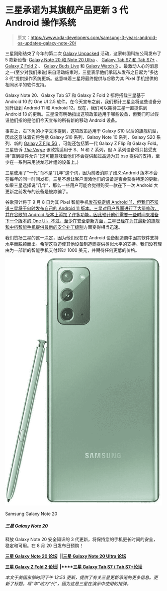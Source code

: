 # 三星承诺为其旗舰产品更新 3 代 Android 操作系统

> 原文：<https://www.xda-developers.com/samsung-3-years-android-os-updates-galaxy-note-20/>

三星刚刚结束了今年的第二次 [Galaxy Unpacked](https://www.xda-developers.com/tag/galaxy-unpacked/) 活动，这家韩国科技公司发布了 5 款新设备: [Galaxy Note 20 和 Note 20 Ultra](https://www.xda-developers.com/samsung-galaxy-note-20/) 、 [Galaxy Tab S7 和 Tab S7+](https://www.xda-developers.com/samsung-galaxy-tab-s7/) 、 [Galaxy Z Fold 2](https://www.xda-developers.com/samsung-galaxy-z-fold-2/) 、 [Galaxy Buds Live](https://www.xda-developers.com/samsung-galaxy-buds-live/) 和 [Galaxy Watch 3](https://www.xda-developers.com/samsung-galaxy-watch-3/) 。最激动人心的消息之一(至少对我们来说)来自活动结束时，三星表示他们承诺从发布之日起为“多达 3 代”提供操作系统更新。这意味着三星将最终提供与谷歌为其 Pixel 手机提供的相同水平的软件支持。

Galaxy Note 20、Galaxy Tab S7 和 Galaxy Z Fold 2 都将搭载三星基于 Android 10 的 One UI 2.5 软件。在今天宣布之前，我们预计三星会将这些设备分别升级到 Android 11 和 Android 12。现在，我们可以期待三星一直提供到 Android 13 的更新。三星没有明确指出这项政策适用于哪些设备，但我们可以假设他们指的是他们今天宣布的所有新的移动 Android 设备。

事实上，右下角的小字文本提到，这项政策适用于 Galaxy S10 以后的旗舰机型，因此这意味着它将包括 Galaxy S10 系列、Galaxy Note 10 系列、Galaxy S20 系列、新的 [Galaxy Z Flip 5G](https://www.xda-developers.com/samsung-galaxy-z-flip-5g-qualcomm-snapdragon-865-plus-launch/) ，可能还包括第一代 Galaxy Z Flip 和 Galaxy Fold。三星告诉 [*The Verge*](https://www.theverge.com/2020/8/5/21355777/samsung-android-os-update-promise-galaxy-phones-3-generations) 该政策适用于 S、N 和 Z 系列，但 A 系列设备将只接受支持“直到硬件允许”(这可能意味着他们不会提供超过高通为其 bsp 提供的支持，至少在一系列采用骁龙芯片组的设备上。)

三星使用了“一代”而不是“几年”这个词，因为前者消除了歧义:Android 版本不会在每年的同一时间发布，三星不想让客户混淆他们的设备是否会获得特定的更新。如果三星选择说“几年”，那么一些用户可能会觉得购买一款在下一次 Android 大更新之前发布的设备是被欺骗了。

谷歌预计将于 9 月 8 日为其 Pixel 智能手机[发布稳定版 Android 11，但我们不知道三星将于何时发布自己的 Android 11 版本。三星对用户界面进行了大量修改，并在谷歌的 Android 版本上添加了许多功能，因此预计他们需要一些时间来准备下一个版本的 One UI。不过，至少在安全更新方面，三星已经在](https://www.xda-developers.com/stable-android-11-update-september-8th/)[为其最新的旗舰和中档智能手机提供最新的安全补丁级别](https://www.xda-developers.com/august-2020-security-update-google-pixel-samsung-galaxy-s20-more-samsung-phones/)方面变得相当迅速。

我们赞扬三星的这一决定，因为他们现在在 Android 设备制造商中因其软件支持水平而脱颖而出。希望这将迫使其他设备制造商提供类似水平的支持。我们没有理由为一部新的智能手机支付超过 1000 美元，并期待任何更低的价格。

 <picture>![Forget the rest of the deals – if you want to save a bundle on your unlocked Galaxy Note 20 and have a recent phone, Samsung's trade-in offer is the best. You can get up to $400 in credit with the right trade-in, making the Note 20 highly affordable.](img/7652bba3f8944df1c45d2f6c103d18b6.png)</picture> 

Samsung Galaxy Note 20

##### 三星 Galaxy Note 20

释放 Galaxy Note 20 安全知识的 3 代更新，将保持您的手机更长时间的安全，稳定和可用。在 8 月 20 日发布日预购！

**[三星 Galaxy Note 20 论坛](https://forum.xda-developers.com/galaxy-note-20)**| |**|[三星 Galaxy Note 20 Ultra 论坛](https://forum.xda-developers.com/galaxy-note-20-ultra)**

**[三星 Galaxy Z Fold 2 论坛](https://forum.xda-developers.com/samsung-galaxy-z-fold-2)| |****[三星 Galaxy Tab S7 / Tab S7+论坛](https://forum.xda-developers.com/galaxy-tab-s7)**

*本文于美国东部时间下午 12:53 更新，提供了有关三星更新承诺的更多信息。更新了标题，将“年”改为“代”，因为这是三星在演示中使用的措辞。*